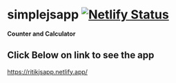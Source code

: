 # simplejsapp [![Netlify Status](https://api.netlify.com/api/v1/badges/ccdf5a06-623d-4d1b-b618-f447806e128e/deploy-status)](https://app.netlify.com/sites/ritikjsapp/deploys)
<b>Counter and Calculator</b>
## Click Below on link to see the app
   https://ritikjsapp.netlify.app/

